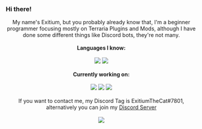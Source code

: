 ### Hi there!

<p align="center">
My name's Exitium, but you probably already know that, I'm a beginner programmer focusing mostly on Terraria Plugins and Mods, although I have done some different things like Discord bots, they're not many.<br/><br/>
  <b>Languages I know:</b><br>
  <br/>
  <img src="https://img.shields.io/badge/C%23-239120?style=for-the-badge&logo=c-sharp&logoColor=white">
  <img src="https://img.shields.io/badge/JavaScript-F7DF1E?style=for-the-badge&logo=javascript&logoColor=black">  
  <br/><br/>
  <b>Currently working on:</b><br>
  <br/>
  <a href="https://github.com/ExitiumTheCat/WeaponAspects"><img src="https://img.shields.io/badge/-Weapon%20Aspects-blue"></a>
  <a href="https://github.com/ExitiumTheCat/ScaryScarecrow"><img src="https://img.shields.io/badge/-Scary%20Scarecrow-yellow"></a>
  <img src="https://img.shields.io/badge/-And%202%20Other%20Projects-lightgrey">
  <br/><br/>
  If you want to contact me, my Discord Tag is ExitiumTheCat#7801, alternatively you can join my <a href="https://discord.gg/2sK62kX">Discord Server</a>
  <br/><br/>
  <img src="https://github-readme-stats.vercel.app/api?username=ExitiumTheCat&theme=tokyonight&count_private=true)](https://github.com/anuraghazra/github-readme-stats">
  </p>
